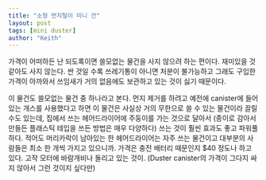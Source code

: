 ```yaml
---
title: "소형 먼지털이 미니 건"
layout: post
tags: [mini duster]
author: "Keith"
---
```


가격이 어떠하든 난 되도록이면 쓸모없는 물건을 사지 않으려 하는 편이다. 재미있을 것 같아도 사지 않는다. 싼 것일 수록 쓰레기통이 아니면 처분이 불가능하고 그래도 구입한 가격이 아까와서 쓰임새가 거의 없음에도 보관하고 있는 것이 싫기 때문이다.

이 물건도 쓸모없는 물건 중 하나라고 본다. 먼지 제거를 하려고 예전에 canister에 들어있는 개스를 사용했다고 하면 이 물건은 사실상 거의 무한으로 쓸 수 있는 물건이라 끌릴 수도 있는데, 집에서 쓰는 헤어드라이어에 주둥이를 가는 것으로 달아서 (종이로 감아서 만들든 플래스틱 테입을 쓰든 방법은 매우 다양하다) 쓰는 것이 훨씬 효과도 좋고 파워풀하다. 적어도 머리카락이 남아있는 한 헤어드라이어는 자주 쓰는 물건이고 대부분의 사람들은 최소 한 개씩 가지고 있으니까. 가격은 충전 배터리 때문인지 $40 정도나 하고 있다. 고작 모터에 바람개비나 돌리고 있는 것이. (Duster canister의 가격이 그다지 싸지 않아서 그런 것이지 싶다만)